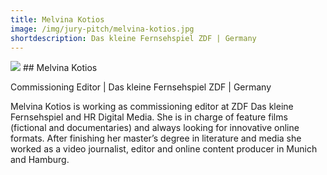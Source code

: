 ```yaml
---
title: Melvina Kotios
image: /img/jury-pitch/melvina-kotios.jpg
shortdescription: Das kleine Fernsehspiel ZDF | Germany
---
```

<img src="/img/jury-pitch/melvina-kotios.jpg">
## Melvina Kotios

Commissioning Editor | Das kleine Fernsehspiel ZDF | Germany

Melvina Kotios is working as commissioning editor at ZDF Das kleine Fernsehspiel and HR Digital Media. She is in charge of feature films (fictional and documentaries) and always looking for innovative online formats. After finishing her master’s degree in literature and media she worked as a video journalist, editor and online content producer in Munich and Hamburg.
